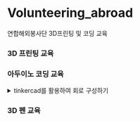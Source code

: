 # Volunteering_abroad
연합해외봉사단 3D프린팅 및 코딩 교육

### 3D 프린팅 교육

### 아두이노 코딩 교육

<details>
<summary>tinkercad를 활용하여 회로 구성하기</summary>
<div markdown="1">
  
- [1. led 점멸](https://www.tinkercad.com/things/fBh1q4Wwjx3)
- [2. led RGB 점등](https://www.tinkercad.com/things/dUfmrnZgyZs)
- [3. 풀업, 풀다운 button](https://www.tinkercad.com/things/357YXfEmBHD)
- [4. 가변저항](https://www.tinkercad.com/things/5rotRhtK55j)
- [5. button과 led 제어](https://www.tinkercad.com/things/gi95G22G5gW)
  
</div>
</details>

### 3D 펜 교육

